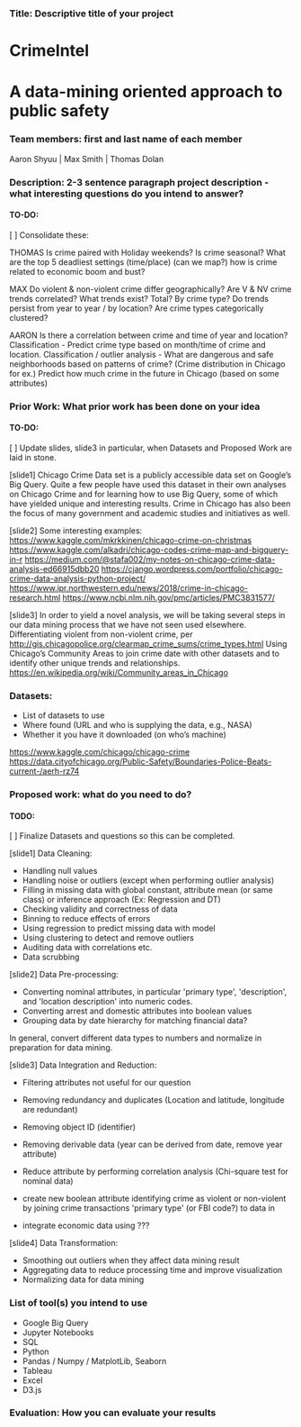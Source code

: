 ### Title: Descriptive title of your project

# CrimeIntel
# A data-mining oriented approach to public safety

### Team members: first and last name of each member
Aaron Shyuu | Max Smith | Thomas Dolan


### Description: 2-3 sentence paragraph project description - what interesting questions do you intend to answer?
#### TO-DO:
[ ] Consolidate these:

THOMAS
Is crime paired with Holiday weekends? Is crime seasonal?
What are the top 5 deadliest settings (time/place) (can we map?)
how is crime related to economic boom and bust?

MAX
Do violent & non-violent crime differ geographically?
Are V & NV crime trends correlated? 
What trends exist? Total? By crime type?
Do trends persist from year to year / by location?
Are crime types categorically clustered?


AARON
Is there a correlation between crime and time of year and location?
Classification - Predict crime type based on month/time of crime and location.
Classification / outlier analysis - What are dangerous and safe neighborhoods based on patterns of crime? (Crime distribution in Chicago for ex.)
Predict how much crime in the future in Chicago (based on some attributes)



### Prior Work: What prior work has been done on your idea

#### TO-DO:
[ ] Update slides, slide3 in particular, when Datasets and Proposed Work are laid in stone. 

[slide1]
Chicago Crime Data set is a publicly accessible data set on Google’s Big Query. 
Quite a few people have used this dataset in their own analyses on Chicago Crime and for learning how to use Big Query, some of which have yielded unique and interesting results.
Crime in Chicago has also been the focus of many government and academic studies and initiatives as well. 


[slide2]
Some interesting examples:
https://www.kaggle.com/mkrkkinen/chicago-crime-on-christmas
https://www.kaggle.com/alkadri/chicago-codes-crime-map-and-bigquery-in-r
https://medium.com/@stafa002/my-notes-on-chicago-crime-data-analysis-ed66915dbb20
https://cjango.wordpress.com/portfolio/chicago-crime-data-analysis-python-project/
https://www.ipr.northwestern.edu/news/2018/crime-in-chicago-research.html
https://www.ncbi.nlm.nih.gov/pmc/articles/PMC3831577/


[slide3]
In order to yield a novel analysis, we will be taking several steps in our data mining process that we have not seen used elsewhere. 
Differentiating violent from non-violent crime, per http://gis.chicagopolice.org/clearmap_crime_sums/crime_types.html
Using Chicago’s Community Areas to join crime date with other datasets and to identify other unique trends and relationships. https://en.wikipedia.org/wiki/Community_areas_in_Chicago


### Datasets:
- List of datasets to use
- Where found (URL and who is supplying the data, e.g., NASA)
- Whether it you have it downloaded (on who’s machine)

https://www.kaggle.com/chicago/chicago-crime
https://data.cityofchicago.org/Public-Safety/Boundaries-Police-Beats-current-/aerh-rz74


### Proposed work: what do you need to do?

#### TODO:
[ ] Finalize Datasets and questions so this can be completed. 

[slide1]
Data Cleaning:
- Handling null values
- Handling noise or outliers (except when performing outlier analysis)
- Filling in missing data with global constant, attribute mean (or same class) or inference approach (Ex: Regression and DT)
- Checking validity and correctness of data
- Binning to reduce effects of errors
- Using regression to predict missing data with model
- Using clustering to detect and remove outliers
- Auditing data with correlations etc.
- Data scrubbing


[slide2]
Data Pre-processing:
- Converting nominal attributes, in particular 'primary type', 'description', and 'location description' into numeric codes. 
- Converting arrest and domestic attributes into boolean values
- Grouping data by date hierarchy for matching financial data? 

In general, convert different data types to numbers and normalize in preparation for data mining. 


[slide3]
Data Integration and Reduction:
- Filtering attributes not useful for our question 
- Removing redundancy and duplicates (Location and latitude, longitude are redundant)
- Removing object ID (identifier)
- Removing derivable data (year can be derived from date, remove year attribute)
- Reduce attribute by performing correlation analysis (Chi-square test for nominal data)


- create new boolean attribute identifying crime as violent or non-violent by joining crime transactions 'primary type' (or FBI code?) to data in  
- integrate economic data using ??? 


[slide4]
Data Transformation:
- Smoothing out outliers when they affect data mining result
- Aggregating data to reduce processing time and improve visualization
- Normalizing data for data mining


### List of tool(s) you intend to use
- Google Big Query
- Jupyter Notebooks
- SQL
- Python
- Pandas / Numpy / MatplotLib, Seaborn
- Tableau
- Excel
- D3.js


### Evaluation: How you can evaluate your results
